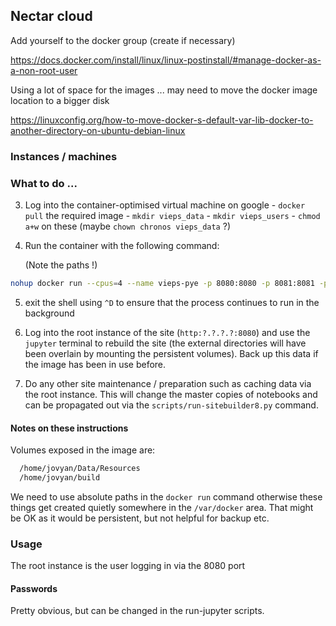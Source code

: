 ## Nectar cloud

Add yourself to the docker group (create if necessary)

https://docs.docker.com/install/linux/linux-postinstall/#manage-docker-as-a-non-root-user

Using a lot of space for the images ... may need to move the docker image location to a bigger disk

https://linuxconfig.org/how-to-move-docker-s-default-var-lib-docker-to-another-directory-on-ubuntu-debian-linux




### Instances / machines


### What to do ...


  3. Log into the container-optimised virtual machine on google
    - `docker pull` the required image
    - `mkdir vieps_data`
    - `mkdir vieps_users`
    - `chmod a+w` on these (maybe `chown chronos vieps_data` ?)

  4. Run the container with the following command:

     (Note the paths !)

```sh
nohup docker run --cpus=4 --name vieps-pye -p 8080:8080 -p 8081:8081 -p 8082:8082 -p 8083:8083 -p 8084:8084 -p 8085:8085 -p 8086:8086 -p 8087:8087 -p 8088:8088 -p 8089:8089 -p 8090:8090 -p 8091:8091 -p 8092:8092  -v /home/lmoresi/vieps_data:/home/jovyan/Data/Resources -v /home/lmoresi/vieps_users:/home/jovyan/build lmoresi/docker-vieps-pye-8user:2018.1 &
```
  5. exit the shell using `^D` to ensure that the process continues to run in the background

  6. Log into the root instance of the site (`http:?.?.?.?:8080`) and use the `jupyter` terminal to rebuild the site (the external directories will have been overlain by mounting the persistent volumes). Back up this data if the image has been in use before.

  7. Do any other site maintenance / preparation such as caching data via the root instance. This will change the master copies of notebooks and can be propagated out via the `scripts/run-sitebuilder8.py` command.

#### Notes on these instructions

Volumes exposed in the image are:

``` sh
  /home/jovyan/Data/Resources
  /home/jovyan/build
```
We need to use absolute paths in the `docker run` command
otherwise these things get created quietly somewhere in the `/var/docker` area.
That might be OK as it would be persistent, but not helpful for backup etc.

### Usage

The root instance is the user logging in via the 8080 port

#### Passwords

Pretty obvious, but can be changed in the run-jupyter scripts.
